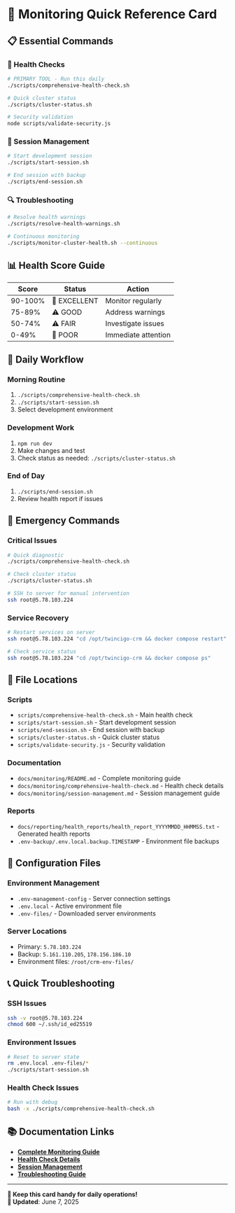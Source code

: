 # 🚀 Monitoring Quick Reference Card

## 📋 **Essential Commands**

### **🏥 Health Checks**
```bash
# PRIMARY TOOL - Run this daily
./scripts/comprehensive-health-check.sh

# Quick cluster status
./scripts/cluster-status.sh

# Security validation
node scripts/validate-security.js
```

### **📁 Session Management**
```bash
# Start development session
./scripts/start-session.sh

# End session with backup
./scripts/end-session.sh
```

### **🔍 Troubleshooting**
```bash
# Resolve health warnings
./scripts/resolve-health-warnings.sh

# Continuous monitoring
./scripts/monitor-cluster-health.sh --continuous
```

## 📊 **Health Score Guide**

| Score | Status | Action |
|-------|--------|--------|
| 90-100% | 🎉 EXCELLENT | Monitor regularly |
| 75-89% | ⚠️ GOOD | Address warnings |
| 50-74% | ⚠️ FAIR | Investigate issues |
| 0-49% | 🚨 POOR | Immediate attention |

## 🎯 **Daily Workflow**

### **Morning Routine**
1. `./scripts/comprehensive-health-check.sh`
2. `./scripts/start-session.sh`
3. Select development environment

### **Development Work**
1. `npm run dev`
2. Make changes and test
3. Check status as needed: `./scripts/cluster-status.sh`

### **End of Day**
1. `./scripts/end-session.sh`
2. Review health report if issues

## 🚨 **Emergency Commands**

### **Critical Issues**
```bash
# Quick diagnostic
./scripts/comprehensive-health-check.sh

# Check cluster status
./scripts/cluster-status.sh

# SSH to server for manual intervention
ssh root@5.78.103.224
```

### **Service Recovery**
```bash
# Restart services on server
ssh root@5.78.103.224 "cd /opt/twincigo-crm && docker compose restart"

# Check service status
ssh root@5.78.103.224 "cd /opt/twincigo-crm && docker compose ps"
```

## 📁 **File Locations**

### **Scripts**
- `scripts/comprehensive-health-check.sh` - Main health check
- `scripts/start-session.sh` - Start development session
- `scripts/end-session.sh` - End session with backup
- `scripts/cluster-status.sh` - Quick cluster status
- `scripts/validate-security.js` - Security validation

### **Documentation**
- `docs/monitoring/README.md` - Complete monitoring guide
- `docs/monitoring/comprehensive-health-check.md` - Health check details
- `docs/monitoring/session-management.md` - Session management guide

### **Reports**
- `docs/reporting/health_reports/health_report_YYYYMMDD_HHMMSS.txt` - Generated health reports
- `.env-backup/.env.local.backup.TIMESTAMP` - Environment file backups

## 🔧 **Configuration Files**

### **Environment Management**
- `.env-management-config` - Server connection settings
- `.env.local` - Active environment file
- `.env-files/` - Downloaded server environments

### **Server Locations**
- Primary: `5.78.103.224`
- Backup: `5.161.110.205`, `178.156.186.10`
- Environment files: `/root/crm-env-files/`

## 📞 **Quick Troubleshooting**

### **SSH Issues**
```bash
ssh -v root@5.78.103.224
chmod 600 ~/.ssh/id_ed25519
```

### **Environment Issues**
```bash
# Reset to server state
rm .env.local .env-files/*
./scripts/start-session.sh
```

### **Health Check Issues**
```bash
# Run with debug
bash -x ./scripts/comprehensive-health-check.sh
```

## 📚 **Documentation Links**

- **[Complete Monitoring Guide](./README.md)**
- **[Health Check Details](./comprehensive-health-check.md)**
- **[Session Management](./session-management.md)**
- **[Troubleshooting Guide](./troubleshooting.md)**

---

**📝 Keep this card handy for daily operations!**  
**🔄 Updated**: June 7, 2025
